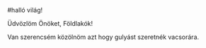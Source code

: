 #halló világ!

Üdvözlöm Önöket, Földlakók!

Van szerencsém közölnöm azt hogy gulyást szeretnék vacsorára.
